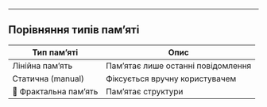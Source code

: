 ---
## Порівняння типів памʼяті
| Тип памʼяті           | Опис                                                                  |
| --------------------- | --------------------------------------------------------------------- |
| Лінійна памʼять       | Памʼятає лише останні повідомлення                                    |
| Статична (manual)     | Фіксується вручну користувачем                                        |
| 🧠 Фрактальна памʼять | Памʼятає структури